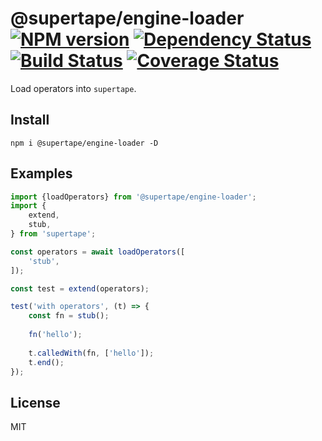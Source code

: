 # @supertape/engine-loader [![NPM version][NPMIMGURL]][NPMURL] [![Dependency Status][DependencyStatusIMGURL]][DependencyStatusURL] [![Build Status][BuildStatusIMGURL]][BuildStatusURL] [![Coverage Status][CoverageIMGURL]][CoverageURL]

[NPMIMGURL]: https://img.shields.io/npm/v/supertape.svg?style=flat&longCache=true
[BuildStatusIMGURL]: https://img.shields.io/travis/coderaiser/supertape/master.svg?style=flat&longCache=true
[DependencyStatusIMGURL]: https://img.shields.io/david/coderaiser/supertape.svg?style=flat&longCache=true
[NPMURL]: https://npmjs.org/package/supertape "npm"
[BuildStatusURL]: https://travis-ci.org/coderaiser/supertape "Build Status"
[DependencyStatusURL]: https://david-dm.org/coderaiser/supertape "Dependency Status"
[CoverageURL]: https://coveralls.io/github/coderaiser/supertape?branch=master
[CoverageIMGURL]: https://coveralls.io/repos/coderaiser/supertape/badge.svg?branch=master&service=github

Load operators into `supertape`.

## Install

```
npm i @supertape/engine-loader -D
```

## Examples

```js
import {loadOperators} from '@supertape/engine-loader';
import {
    extend,
    stub,
} from 'supertape';

const operators = await loadOperators([
    'stub',
]);

const test = extend(operators);

test('with operators', (t) => {
    const fn = stub();
    
    fn('hello');
    
    t.calledWith(fn, ['hello']);
    t.end();
});
```

## License

MIT
